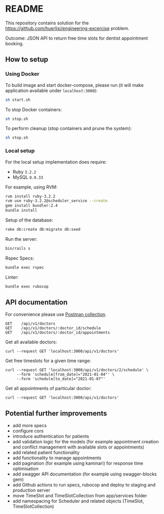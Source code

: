 # README

This repository contains solution for the https://github.com/huerlisi/engineering-excercise problem.

Outcome: JSON API to return free time slots for dentist appointment booking.

## How to setup

### Using Docker

To build image and start docker-compose, please run (it will make application available under `localhost:3000`):
```sh
sh start.sh
```

To stop Docker containers:
```sh
sh stop.sh
```

To perform cleanup (stop containers and prune the system):
```sh
sh stop.sh
```

### Local setup

For the local setup implementation does require:
- Ruby `3.2.2`
- MySQL `8.0.33`

For example, using RVM:

```bash
rvm install ruby-3.2.2
rvm use ruby-3.2.2@scheduler_service --create
gem install bundler:2.4
bundle install
```

Setup of the database:
```bash
rake db:create db:migrate db:seed
```

Run the server:
```bash
bin/rails s
```

Rspec Specs:
```bash
bundle exec rspec 
```

Linter:
```bash
bundle exec rubocop 
```

## API documentation

For convenience please use [Postman collection](https://github.com/coderxin/scheduler_service/blob/main/docs/Denteo%20Engineering%20Excercise.postman_collection.json).

```                                                              
GET    /api/v1/doctors                                                                   
GET    /api/v1/doctors/:doctor_id/schedule                                                               
GET    /api/v1/doctors/:doctor_id/appointments                                                 
```

Get all available doctors:

```curl
curl --request GET 'localhost:3000/api/v1/doctors'
```

Get free timeslots for a given time range:

```curl
curl --request GET 'localhost:3000/api/v1/doctors/2/schedule' \
     --form 'schedule[from_date]="2021-01-04"' \
     --form 'schedule[to_date]="2021-01-07"'
```

Get all appointments of particular doctor:

```curl
curl --request GET 'localhost:3000/api/v1/doctors'
```

## Potential further improvements

- add more specs
- configure cors
- introduce authentication for patients
- add validation logic for the models (for example appointment creation and conflict management with available slots or appointments)
- add related patient functionality
- add functionality to manage appointments
- add pagination (for example using kaminari) for response time optimisation
- add swagger API documentation (for example using swagger-blocks gem)
- add Github actions to run specs, rubocop and deploy to staging and production server
- move TimeSlot and TimeSlotCollection from app/services folder
- add namespacing for Scheduler and related objects (TimeSlot, TimeSlotCollection)
